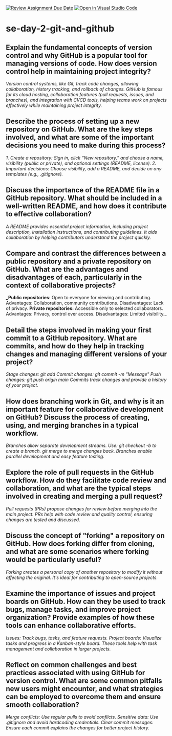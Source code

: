 [![Review Assignment Due Date](https://classroom.github.com/assets/deadline-readme-button-22041afd0340ce965d47ae6ef1cefeee28c7c493a6346c4f15d667ab976d596c.svg)](https://classroom.github.com/a/8wgCKhpZ)
[![Open in Visual Studio Code](https://classroom.github.com/assets/open-in-vscode-2e0aaae1b6195c2367325f4f02e2d04e9abb55f0b24a779b69b11b9e10269abc.svg)](https://classroom.github.com/online_ide?assignment_repo_id=17006254&assignment_repo_type=AssignmentRepo)
# se-day-2-git-and-github
## Explain the fundamental concepts of version control and why GitHub is a popular tool for managing versions of code. How does version control help in maintaining project integrity?
_Version control systems, like Git, track code changes, allowing collaboration, history tracking, and rollback of changes. GitHub is famous for its cloud hosting, collaboration features (pull requests, issues, and branches), and integration with CI/CD tools, helping teams work on projects effectively while maintaining project integrity._
## Describe the process of setting up a new repository on GitHub. What are the key steps involved, and what are some of the important decisions you need to make during this process?
_1. Create a repository: Sign in, click “New repository,” and choose a name, visibility (public or private), and optional settings (README, license).
2. Important decisions: Choose visibility, add a README, and decide on any templates (e.g., .gitignore)._
## Discuss the importance of the README file in a GitHub repository. What should be included in a well-written README, and how does it contribute to effective collaboration?
_A README provides essential project information, including project description, installation instructions, and contributing guidelines. It aids collaboration by helping contributors understand the project quickly._
## Compare and contrast the differences between a public repository and a private repository on GitHub. What are the advantages and disadvantages of each, particularly in the context of collaborative projects?
**_Public repositories**: Open to everyone for viewing and contributing.
Advantages: Collaboration, community contributions.
Disadvantages: Lack of privacy.
**Private repositories:** Accessible only to selected collaborators.
Advantages: Privacy, control over access.
Disadvantages: Limited visibility._
## Detail the steps involved in making your first commit to a GitHub repository. What are commits, and how do they help in tracking changes and managing different versions of your project?
_Stage changes: git add <file>
Commit changes: git commit -m "Message"
Push changes: git push origin main Commits track changes and provide a history of your project._
## How does branching work in Git, and why is it an important feature for collaborative development on GitHub? Discuss the process of creating, using, and merging branches in a typical workflow.
_Branches allow separate development streams. Use:
git checkout -b <branch-name> to create a branch.
git merge <branch-name> to merge changes back. Branches enable parallel development and easy feature testing._
## Explore the role of pull requests in the GitHub workflow. How do they facilitate code review and collaboration, and what are the typical steps involved in creating and merging a pull request?
_Pull requests (PRs) propose changes for review before merging into the main project. PRs help with code review and quality control, ensuring changes are tested and discussed._
## Discuss the concept of "forking" a repository on GitHub. How does forking differ from cloning, and what are some scenarios where forking would be particularly useful?
_Forking creates a personal copy of another repository to modify it without affecting the original. It's ideal for contributing to open-source projects._
## Examine the importance of issues and project boards on GitHub. How can they be used to track bugs, manage tasks, and improve project organization? Provide examples of how these tools can enhance collaborative efforts.
_Issues: Track bugs, tasks, and feature requests.
Project boards: Visualize tasks and progress in a Kanban-style board. These tools help with task management and collaboration in larger projects._
## Reflect on common challenges and best practices associated with using GitHub for version control. What are some common pitfalls new users might encounter, and what strategies can be employed to overcome them and ensure smooth collaboration?
_Merge conflicts: Use regular pulls to avoid conflicts.
Sensitive data: Use .gitignore and avoid hardcoding credentials.
Clear commit messages: Ensure each commit explains the changes for better project history._
